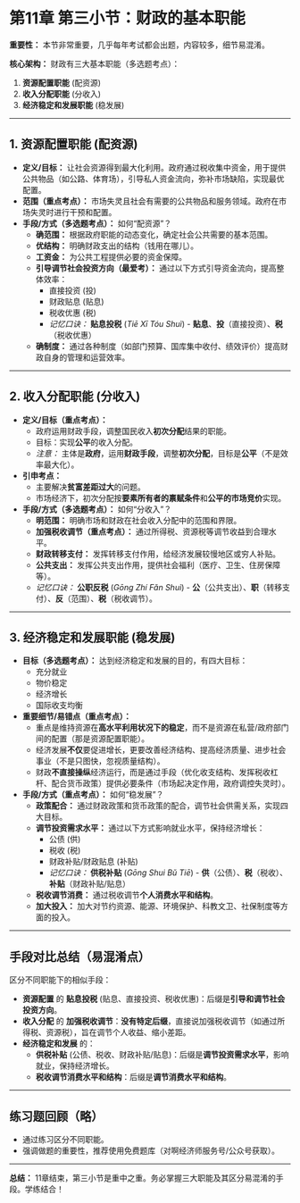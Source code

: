# 第11章 第三小节：财政的基本职能

**重要性：** 本节非常重要，几乎每年考试都会出题，内容较多，细节易混淆。

**核心架构：** 财政有三大基本职能（多选题考点）：
1.  **资源配置职能** (配资源)
2.  **收入分配职能** (分收入)
3.  **经济稳定和发展职能** (稳发展)

---

## 1. 资源配置职能 (配资源)

* **定义/目标：** 让社会资源得到最大化利用。政府通过税收集中资金，用于提供公共物品（如公路、体育场），引导私人资金流向，弥补市场缺陷，实现最优配置。
* **范围（重点考点）：** 市场失灵且社会有需要的公共物品和服务领域。政府在市场失灵时进行干预和配置。
* **手段/方式（多选题考点）：** 如何“配资源”？
    * **确范围：** 根据政府职能的动态变化，确定社会公共需要的基本范围。
    * **优结构：** 明确财政支出的结构（钱用在哪儿）。
    * **工资金：** 为公共工程提供必要的资金保障。
    * **引导调节社会投资方向（最爱考）：** 通过以下方式引导资金流向，提高整体效率：
        * 直接投资 (投)
        * 财政贴息 (贴息)
        * 税收优惠 (税)
        * *记忆口诀：* **贴息投税** (*Tiē Xī Tóu Shuì*) - **贴息**、**投**（直接投资）、**税**（税收优惠）
    * **确制度：** 通过各种制度（如部门预算、国库集中收付、绩效评价）提高财政自身的管理和运营效率。

---

## 2. 收入分配职能 (分收入)

* **定义/目标（重点考点）：**
    * 政府运用财政手段，调整国民收入**初次分配**结果的职能。
    * 目标：实现**公平**的收入分配。
    * *注意：* 主体是**政府**，运用**财政手段**，调整**初次分配**，目标是**公平**（不是效率最大化）。
* **引申考点：**
    * 主要解决**贫富差距过大**的问题。
    * 市场经济下，初次分配按**要素所有者的禀赋条件**和**公平的市场竞价**实现。
* **手段/方式（多选题考点）：** 如何“分收入”？
    * **明范围：** 明确市场和财政在社会收入分配中的范围和界限。
    * **加强税收调节（重点考点）：** 通过所得税、资源税等调节收益到合理水平。
    * **财政转移支付：** 发挥转移支付作用，给经济发展较慢地区或穷人补贴。
    * **公共支出：** 发挥公共支出作用，提供社会福利（医疗、卫生、住房保障等）。
    * *记忆口诀：* **公职反税** (*Gōng Zhí Fǎn Shuì*) - **公**（公共支出）、**职**（转移支付）、**反**（范围）、**税**（税收调节）。

---

## 3. 经济稳定和发展职能 (稳发展)

* **目标（多选题考点）：** 达到经济稳定和发展的目的，有四大目标：
    * 充分就业
    * 物价稳定
    * 经济增长
    * 国际收支均衡
* **重要细节/易错点（重点考点）：**
    * 重点是维持资源在**高水平利用状况下的稳定**，而不是资源在私营/政府部门间的配置（那是资源配置职能）。
    * 经济发展**不仅**要促进增长，更要改善经济结构、提高经济质量、进步社会事业（不是只图快，忽视质量结构）。
    * 财政**不直接操纵**经济运行，而是通过手段（优化收支结构、发挥税收杠杆、配合货币政策）提供必要条件（市场起决定作用，政府调控失灵时）。
* **手段/方式（重点考点）：** 如何“稳发展”？
    * **政策配合：** 通过财政政策和货币政策的配合，调节社会供需关系，实现四大目标。
    * **调节投资需求水平：** 通过以下方式影响就业水平，保持经济增长：
        * 公债 (供)
        * 税收 (税)
        * 财政补贴/财政贴息 (补贴)
        * *记忆口诀：* **供税补贴** (*Gōng Shui Bǔ Tiē*) - **供**（公债）、**税**（税收）、**补贴**（财政补贴/贴息）
    * **税收调节消费：** 通过税收调节**个人消费水平和结构**。
    * **加大投入：** 加大对节约资源、能源、环境保护、科教文卫、社保制度等方面的投入。

---

## 手段对比总结（易混淆点）

区分不同职能下的相似手段：

* **资源配置** 的 **贴息投税** (贴息、直接投资、税收优惠)：后缀是**引导和调节社会投资方向**。
* **收入分配** 的 **加强税收调节**：**没有特定后缀**，直接说加强税收调节（如通过所得税、资源税），旨在调节个人收益、缩小差距。
* **经济稳定和发展** 的：
    * **供税补贴** (公债、税收、财政补贴/贴息)：后缀是**调节投资需求水平**，影响就业，保持经济增长。
    * **税收调节消费水平和结构**：后缀是**调节消费水平和结构**。

---

## 练习题回顾（略）

* 通过练习区分不同职能。
* 强调做题的重要性，推荐使用免费题库（对啊经济师服务号/公众号获取）。

---

**总结：** 11章结束，第三小节是重中之重。务必掌握三大职能及其区分易混淆的手段。学练结合！

